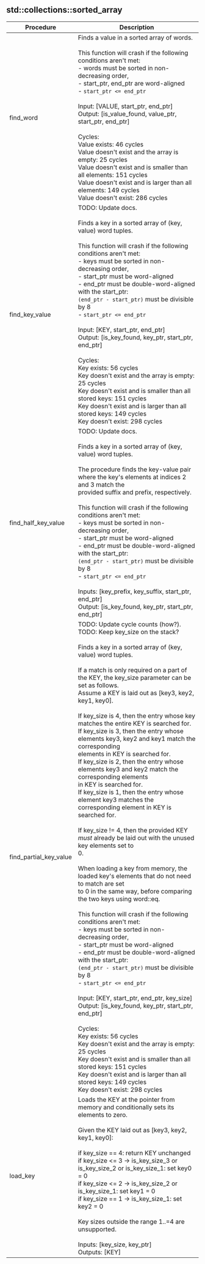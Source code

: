 
## std::collections::sorted_array
| Procedure | Description |
| ----------- | ------------- |
| find_word | Finds a value in a sorted array of words.<br /><br />This function will crash if the following conditions aren't met:<br />- words must be sorted in non-decreasing order,<br />- start_ptr, end_ptr are word-aligned<br />- `start_ptr <= end_ptr`<br /><br />Input:  [VALUE, start_ptr, end_ptr]<br />Output: [is_value_found, value_ptr, start_ptr, end_ptr]<br /><br />Cycles:<br />Value exists: 46 cycles<br />Value doesn't exist and the array is empty: 25 cycles<br />Value doesn't exist and is smaller than all elements: 151 cycles<br />Value doesn't exist and is larger than all elements: 149 cycles<br />Value doesn't exist: 286 cycles<br /> |
| find_key_value | TODO: Update docs.<br /><br />Finds a key in a sorted array of (key, value) word tuples.<br /><br />This function will crash if the following conditions aren't met:<br />- keys must be sorted in non-decreasing order,<br />- start_ptr must be word-aligned<br />- end_ptr must be double-word-aligned with the start_ptr:<br />`(end_ptr - start_ptr)` must be divisible by 8<br />- `start_ptr <= end_ptr`<br /><br />Input:  [KEY, start_ptr, end_ptr]<br />Output: [is_key_found, key_ptr, start_ptr, end_ptr]<br /><br />Cycles:<br />Key exists: 56 cycles<br />Key doesn't exist and the array is empty: 25 cycles<br />Key doesn't exist and is smaller than all stored keys: 151 cycles<br />Key doesn't exist and is larger than all stored keys: 149 cycles<br />Key doesn't exist: 298 cycles<br /> |
| find_half_key_value | TODO: Update docs.<br /><br />Finds a key in a sorted array of (key, value) word tuples.<br /><br />The procedure finds the key-value pair where the key's elements at indices 2 and 3 match the<br />provided suffix and prefix, respectively.<br /><br />This function will crash if the following conditions aren't met:<br />- keys must be sorted in non-decreasing order,<br />- start_ptr must be word-aligned<br />- end_ptr must be double-word-aligned with the start_ptr:<br />`(end_ptr - start_ptr)` must be divisible by 8<br />- `start_ptr <= end_ptr`<br /><br />Inputs: [key_prefix, key_suffix, start_ptr, end_ptr]<br />Output: [is_key_found, key_ptr, start_ptr, end_ptr]<br /> |
| find_partial_key_value | TODO: Update cycle counts (how?).<br />TODO: Keep key_size on the stack?<br /><br />Finds a key in a sorted array of (key, value) word tuples.<br /><br />If a match is only required on a part of the KEY, the key_size parameter can be set as follows.<br />Assume a KEY is laid out as [key3, key2, key1, key0].<br /><br />If key_size is 4, then the entry whose key matches the entire KEY is searched for.<br />If key_size is 3, then the entry whose elements key3, key2 and key1 match the corresponding<br />elements in KEY is searched for.<br />If key_size is 2, then the entry whose elements key3 and key2 match the corresponding elements<br />in KEY is searched for.<br />If key_size is 1, then the entry whose element key3 matches the corresponding element in KEY is<br />searched for.<br /><br />If key_size != 4, then the provided KEY *must* already be laid out with the unused key elements set to<br />0.<br /><br />When loading a key from memory, the loaded key's elements that do not need to match are set<br />to 0 in the same way, before comparing the two keys using word::eq.<br /><br />This function will crash if the following conditions aren't met:<br />- keys must be sorted in non-decreasing order,<br />- start_ptr must be word-aligned<br />- end_ptr must be double-word-aligned with the start_ptr:<br />`(end_ptr - start_ptr)` must be divisible by 8<br />- `start_ptr <= end_ptr`<br /><br />Input:  [KEY, start_ptr, end_ptr, key_size]<br />Output: [is_key_found, key_ptr, start_ptr, end_ptr]<br /><br />Cycles:<br />Key exists: 56 cycles<br />Key doesn't exist and the array is empty: 25 cycles<br />Key doesn't exist and is smaller than all stored keys: 151 cycles<br />Key doesn't exist and is larger than all stored keys: 149 cycles<br />Key doesn't exist: 298 cycles<br /> |
| load_key | Loads the KEY at the pointer from memory and conditionally sets its elements to zero.<br /><br />Given the KEY laid out as [key3, key2, key1, key0]:<br /><br />if key_size == 4: return KEY unchanged<br />if key_size <= 3 -> is_key_size_3 or is_key_size_2 or is_key_size_1: set key0 = 0<br />if key_size <= 2 -> is_key_size_2 or is_key_size_1: set key1 = 0<br />if key_size == 1 -> is_key_size_1: set key2 = 0<br /><br />Key sizes outside the range 1..=4 are unsupported.<br /><br />Inputs:  [key_size, key_ptr]<br />Outputs: [KEY]<br /> |
